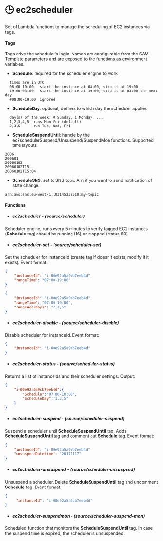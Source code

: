 # 🕒 ec2scheduler
Set of Lambda functions to manage the scheduling of EC2 instances via tags.


#### Tags

Tags drive the scheduler's logic. Names are configurable from the SAM Template
parameters and are exposed to the functions as environment variables.

- **Schedule**: required for the scheduler engine to work

```
  times are in UTC
  08:00-19:00   start the instance at 08:00, stop it at 19:00
  19:00-03:00   start the instance at 19:00, stop it at 03:00 the next day
  #08:00-19:00  ignored
```

- **ScheduleDay**: optional, defines to which day the scheduler applies

```
  day(s) of the week: 0 Sunday, 1 Monday, ...
  1,2,3,4,5  runs Mon-Fri (default)
  2,3,5      run Tue, Wed, Fri
```


- **ScheduleSuspendUntil**: handle by the ec2schedulerSuspend/Unsuspend/SuspendMon functions. Supported time layouts:
```
2006
200601
20060102
20060102T15
20060102T15:04
```

- **ScheduleSNS**: set to SNS topic Arn if you want to send notification of state change:
```
arn:aws:sns:eu-west-1:103145239510:my-topic
```

#### Functions

- ##### ec2scheduler - (source/scheduler)


Scheduler engine, runs every 5 minutes to verify tagged EC2 instances (**Schedule** tag) should be running (16) or stopped (status 80).



- ##### ec2scheduler-set - (source/scheduler-set)

Set the scheduler for instanceId (create tag if doesn't exists, modify if it exists). Event format:

```json
{
    "instanceId": "i-00e92a5a9cb7eeb4d",
    "rangeTime": "07:00-19:00"
}
```

```json
{
    "instanceId": "i-00e92a5a9cb7eeb4d",
    "rangeTime": "07:00-19:00",
    "rangeWeekdays": "2,3,5"
}
```



- ##### ec2scheduler-disable - (source/scheduler-disable)

Disable scheduler for instanceId. Event format:

```json
{
    "instanceId": "i-00e92a5a9cb7eeb4d"
}
```



- ##### ec2scheduler-status - (source/scheduler-status)


Returns a list of instanceIds and their scheduler settings. Output:

```json
{
    "i-00e92a5a9cb7eeb4d":{
        "Schedule":"07:00-10:00",
        "ScheduleDay":"1,3,5"
    }
}
```


- ##### ec2scheduler-suspend - (source/scheduler-suspend)

Suspend a scheduler until **ScheduleSuspendUntil** tag. Adds **ScheduleSuspendUntil** tag and comment out **Schedule** tag. Event format:

```json
{
    "instanceId": "i-00e92a5a9cb7eeb4d",
    "unsuspendDatetime": "20171117"
}
```



- ##### ec2scheduler-unsuspend - (source/scheduler-unsuspend)

Unsuspend a scheduler. Delete **ScheduleSuspendUntil** tag and uncomment **Schedule** tag. Event format:

```json
{
     "instanceId": "i-00e92a5a9cb7eeb4d"
}
```



- ##### ec2scheduler-suspendmon - (source/scheduler-suspend-mon)

Scheduled function that monitors the **ScheduleSuspendUntil** tag. In case the suspend time is expired, the scheduler is unsuspended.

